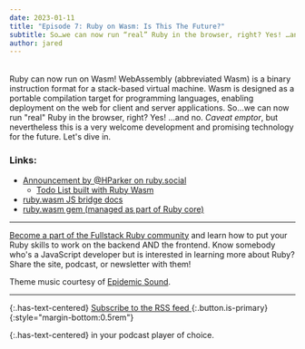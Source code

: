 ```yaml
---
date: 2023-01-11
title: "Episode 7: Ruby on Wasm: Is This The Future?"
subtitle: So…we can now run “real” Ruby in the browser, right? Yes! …and no. Caveat emptor, but nevertheless this is a very welcome development.
author: jared
---
```


<div id="buzzsprout-player-12023881" style="margin-bottom:2rem"></div><script src="https://www.buzzsprout.com/1895262/12023881-7-ruby-on-wasm-is-this-the-future.js?container_id=buzzsprout-player-12023881&player=small" type="text/javascript" charset="utf-8"></script>

Ruby can now run on Wasm! WebAssembly (abbreviated Wasm) is a binary instruction format for a stack-based virtual machine. Wasm is designed as a portable compilation target for programming languages, enabling deployment on the web for client and server applications. So…we can now run "real" Ruby in the browser, right? Yes! …and no. _Caveat emptor_, but nevertheless this is a very welcome development and promising technology for the future. Let's dive in.

### Links:

* [Announcement by @HParker on ruby.social](https://ruby.social/@HParker/109548264460407530)
  * [Todo List built with Ruby Wasm](https://hparker.xyz/ruby_todo.html)
* [ruby.wasm JS bridge docs](https://ruby.github.io/ruby.wasm/JS)
* [ruby.wasm gem (managed as part of Ruby core)](https://github.com/ruby/ruby.wasm)

----

[Become a part of the Fullstack Ruby community](https://www.fullstackruby.dev/) and learn how to put your Ruby skills to work on the backend AND the frontend. Know somebody who's a JavaScript developer but is interested in learning more about Ruby? Share the site, podcast, or newsletter with them!

Theme music courtesy of [Epidemic Sound](https://www.epidemicsound.com/).

----

{:.has-text-centered}
[<span>Subscribe to the RSS feed</span> <span class="icon"><i class="fa fa-rss" style="color:orange"></i></span>](https://feeds.buzzsprout.com/1895262.rss){:.button.is-primary}
{:style="margin-bottom:0.5rem"}

{:.has-text-centered}
in your podcast player of choice.
